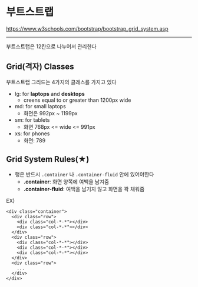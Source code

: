 # 부트스트랩

https://www.w3schools.com/bootstrap/bootstrap_grid_system.asp

---

부트스트랩은 12칸으로 나누어서 관리한다

## Grid(격자) Classes

부트스트랩 그리드는 4가지의 클래스를 가지고 있다

- lg: for **laptops** and **desktops**
  - creens equal to or greater than 1200px wide
- md: for small laptops
  - 화면은 992px ~ 1199px
- sm: for tablets
  - 화면 768px <= wide <= 991px
- xs: for phones
  - 화면: 789

## Grid System Rules(★)

- 행은 반드시 `.container` 나 `.container-fluid` 안에 있어야한다
  - **.container**: 화면 양쪽에 여백을 남겨줌
  - **.container-fluid**: 여백을 남기지 않고 화면을 꽉 채워줌

EX)

```
<div class="container">
  <div class="row">
    <div class="col-*-*"></div>
    <div class="col-*-*"></div>
  </div>
  <div class="row">
    <div class="col-*-*"></div>
    <div class="col-*-*"></div>
    <div class="col-*-*"></div>
  </div>
  <div class="row">
    ...
  </div>
</div>
```
